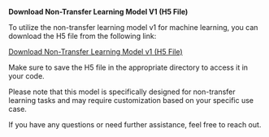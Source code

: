 **Download Non-Transfer Learning Model V1 (H5 File)**


To utilize the non-transfer learning model v1 for machine learning, you can download the H5 file from the following link:

[Download Non-Transfer Learning Model v1 (H5 File)](https://drive.google.com/file/d/1y65ZsoKOobvUhQcnxJaQiFPRQafo22Vs/view?usp=sharing)

Make sure to save the H5 file in the appropriate directory to access it in your code.

Please note that this model is specifically designed for non-transfer learning tasks and may require customization based on your specific use case.

If you have any questions or need further assistance, feel free to reach out.
